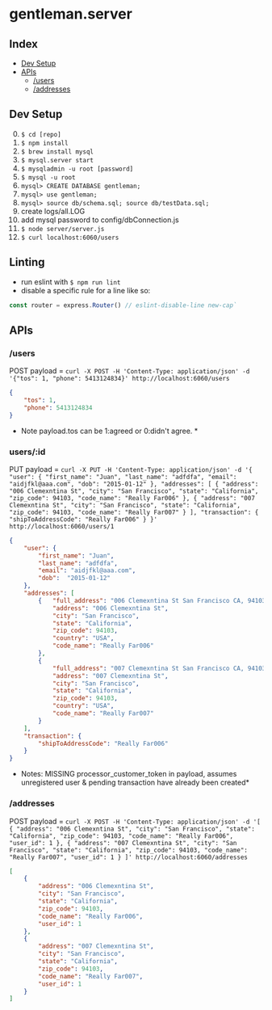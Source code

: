 gentleman.server
================

Index
----------------
* [Dev Setup](#user-content-dev-setup)
* [APIs](#user-content-apis)
    * [/users](#user-content-users)
    * [/addresses](#user-content-addresses)

Dev Setup
----------------
0. `$ cd [repo]`
0. `$ npm install`
0. `$ brew install mysql`
0. `$ mysql.server start`
0. `$ mysqladmin -u root [password]`
0. `$ mysql -u root`
0. `mysql> CREATE DATABASE gentleman;`
0. `mysql> use gentleman;`
0. `mysql> source db/schema.sql; source db/testData.sql;`
0. create logs/all.LOG
0. add mysql password to config/dbConnection.js
0. `$ node server/server.js`
0. `$ curl localhost:6060/users`

Linting
----------------
- run eslint with `$ npm run lint`
- disable a specific rule for a line like so:
```javascript
const router = express.Router() // eslint-disable-line new-cap`
```

APIs
----------------
### /users
POST payload = `curl -X POST -H 'Content-Type: application/json' -d '{"tos": 1, "phone": 5413124834}' http://localhost:6060/users`
```json
{
    "tos": 1,
    "phone": 5413124834
}
```
* Note payload.tos can be 1:agreed or 0:didn't agree. *

### users/:id
PUT payload = `curl -X PUT -H 'Content-Type: application/json' -d '{ "user": { "first_name": "Juan", "last_name": "adfdfa", "email": "aidjfkl@aaa.com", "dob": "2015-01-12" }, "addresses": [ { "address": "006 Clemexntina St", "city": "San Francisco", "state": "California", "zip_code": 94103, "code_name": "Really Far006" }, { "address": "007 Clemexntina St", "city": "San Francisco", "state": "California", "zip_code": 94103, "code_name": "Really Far007" } ], "transaction": { "shipToAddressCode": "Really Far006" } }' http://localhost:6060/users/1`
```json
{
    "user": {
        "first_name": "Juan",
        "last_name": "adfdfa",
        "email": "aidjfkl@aaa.com",
        "dob":  "2015-01-12"
    },
    "addresses": [
        {   "full_address": "006 Clemexntina St San Francisco CA, 94103 USA",
            "address": "006 Clemexntina St",
            "city": "San Francisco",
            "state": "California",
            "zip_code": 94103,
            "country": "USA",
            "code_name": "Really Far006"
        },
        {
            "full_address": "007 Clemexntina St San Francisco CA, 94103 USA",
            "address": "007 Clemexntina St",
            "city": "San Francisco",
            "state": "California",
            "zip_code": 94103,
            "country": "USA",
            "code_name": "Really Far007"
        }
    ],
    "transaction": {
        "shipToAddressCode": "Really Far006"
    }
}
```
* Notes: MISSING processor_customer_token in payload, assumes unregistered user & pending transaction have already been created*

### /addresses

POST payload = `curl -X POST -H 'Content-Type: application/json' -d '[ { "address": "006 Clemexntina St", "city": "San Francisco", "state": "California", "zip_code": 94103, "code_name": "Really Far006", "user_id": 1 }, { "address": "007 Clemexntina St", "city": "San Francisco", "state": "California", "zip_code": 94103, "code_name": "Really Far007", "user_id": 1 } ]' http://localhost:6060/addresses`
```json
[
    {
        "address": "006 Clemexntina St",
        "city": "San Francisco",
        "state": "California",
        "zip_code": 94103,
        "code_name": "Really Far006",
        "user_id": 1
    },
    {
        "address": "007 Clemexntina St",
        "city": "San Francisco",
        "state": "California",
        "zip_code": 94103,
        "code_name": "Really Far007",
        "user_id": 1
    }
]
```
